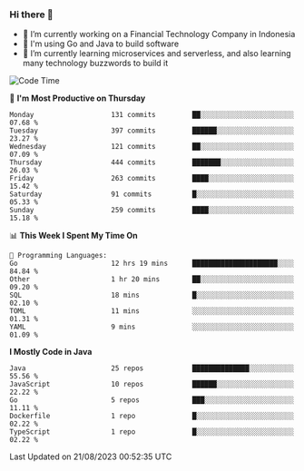 ### Hi there 👋

<!--
**mazzama/mazzama** is a ✨ _special_ ✨ repository because its `README.md` (this file) appears on your GitHub profile.

Here are some ideas to get you started:

- 🔭 I’m currently working on ...
- 🌱 I’m currently learning ...
- 👯 I’m looking to collaborate on ...
- 🤔 I’m looking for help with ...
- 💬 Ask me about ...
- 📫 How to reach me: ...
- 😄 Pronouns: ...
- ⚡ Fun fact: ...
-->

- 🔭 I’m currently working on a Financial Technology Company in Indonesia
- :gun: I'm using Go and Java to build software
- 🌱 I’m currently learning microservices and serverless, and also learning many technology buzzwords to build it

<!--START_SECTION:waka-->
![Code Time](http://img.shields.io/badge/Code%20Time-2%2C853%20hrs%2049%20mins-blue)

📅 **I'm Most Productive on Thursday** 

```text
Monday                   131 commits         ██░░░░░░░░░░░░░░░░░░░░░░░   07.68 % 
Tuesday                  397 commits         ██████░░░░░░░░░░░░░░░░░░░   23.27 % 
Wednesday                121 commits         ██░░░░░░░░░░░░░░░░░░░░░░░   07.09 % 
Thursday                 444 commits         ███████░░░░░░░░░░░░░░░░░░   26.03 % 
Friday                   263 commits         ████░░░░░░░░░░░░░░░░░░░░░   15.42 % 
Saturday                 91 commits          █░░░░░░░░░░░░░░░░░░░░░░░░   05.33 % 
Sunday                   259 commits         ████░░░░░░░░░░░░░░░░░░░░░   15.18 % 
```


📊 **This Week I Spent My Time On** 

```text
💬 Programming Languages: 
Go                       12 hrs 19 mins      █████████████████████░░░░   84.84 % 
Other                    1 hr 20 mins        ██░░░░░░░░░░░░░░░░░░░░░░░   09.20 % 
SQL                      18 mins             █░░░░░░░░░░░░░░░░░░░░░░░░   02.10 % 
TOML                     11 mins             ░░░░░░░░░░░░░░░░░░░░░░░░░   01.31 % 
YAML                     9 mins              ░░░░░░░░░░░░░░░░░░░░░░░░░   01.09 % 
```

**I Mostly Code in Java** 

```text
Java                     25 repos            ██████████████░░░░░░░░░░░   55.56 % 
JavaScript               10 repos            ██████░░░░░░░░░░░░░░░░░░░   22.22 % 
Go                       5 repos             ███░░░░░░░░░░░░░░░░░░░░░░   11.11 % 
Dockerfile               1 repo              █░░░░░░░░░░░░░░░░░░░░░░░░   02.22 % 
TypeScript               1 repo              █░░░░░░░░░░░░░░░░░░░░░░░░   02.22 % 
```




 Last Updated on 21/08/2023 00:52:35 UTC
<!--END_SECTION:waka-->
